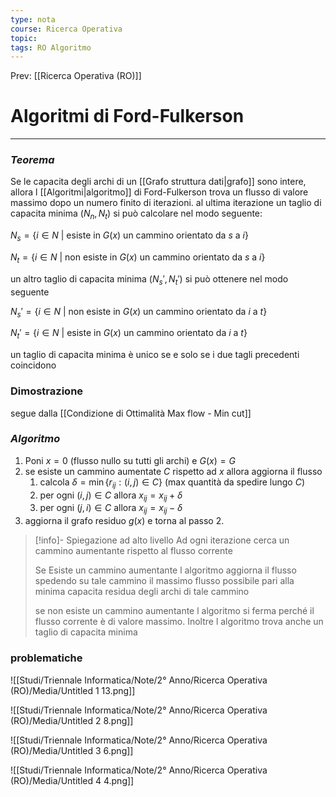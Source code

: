 ```yaml
---
type: nota
course: Ricerca Operativa
topic: 
tags: RO Algoritmo
---
```


Prev: [[Ricerca Operativa (RO)]]

# Algoritmi di Ford-Fulkerson
---

### *Teorema*
Se le capacita degli archi di un [[Grafo struttura dati|grafo]] sono intere, allora l [[Algoritmi|algoritmo]] di Ford-Fulkerson trova un flusso di valore massimo dopo un numero finito di iterazioni.
al ultima iterazione un taglio di capacita minima $(N_n,N_t)$ si può calcolare nel modo seguente:

$N_s =\{i\in N \ |$  esiste in $G(x)$ un cammino orientato da $s$  a  $i\}$

$N_t =\{i\in N \ |$  non esiste in $G(x)$ un cammino orientato da $s$  a  $i\}$

un altro taglio di capacita minima $(N_s',N_t')$ si può ottenere nel modo seguente

$N_s' =\{i\in N \ |$ non  esiste in $G(x)$ un cammino orientato da $i$ a  $t\}$

$N_t' =\{i\in N \ |$  esiste in $G(x)$ un cammino orientato da $i$ a  $t\}$

un taglio di capacita minima è unico se e solo se i due tagli precedenti coincidono

### Dimostrazione
segue dalla [[Condizione di Ottimalità Max flow - Min cut]]

### *Algoritmo*

1. Poni $x =0$ (flusso nullo su tutti gli archi) e $G(x)=G$
2. se esiste un cammino aumentate $C$ rispetto ad $x$ allora aggiorna il flusso
    1. calcola $\delta = \min \{r_{ij}:(i,j)\in C\}$ (max quantità da spedire lungo $C$)
    2. per ogni $(i,j) \in C$ allora $x_{ij}=x_{ij}+\delta$
    3. per ogni $(j,i) \in C$ allora $x_{ij}=x_{ij}-\delta$
3. aggiorna il grafo residuo $g(x)$ e torna al passo 2.

>[!info]- Spiegazione ad alto livello
>Ad ogni iterazione cerca un cammino aumentante rispetto al flusso corrente
>
>Se Esiste un cammino aumentante l algoritmo aggiorna il flusso spedendo su tale cammino il massimo flusso possibile pari alla minima capacita residua degli archi di tale cammino
>
>se non esiste un cammino aumentante l algoritmo si ferma perché il flusso corrente è di valore massimo. Inoltre l algoritmo trova anche un taglio di capacita minima 


### problematiche

![[Studi/Triennale Informatica/Note/2° Anno/Ricerca Operativa (RO)/Media/Untitled 1 13.png]]

![[Studi/Triennale Informatica/Note/2° Anno/Ricerca Operativa (RO)/Media/Untitled 2 8.png]]

![[Studi/Triennale Informatica/Note/2° Anno/Ricerca Operativa (RO)/Media/Untitled 3 6.png]]

![[Studi/Triennale Informatica/Note/2° Anno/Ricerca Operativa (RO)/Media/Untitled 4 4.png]]
